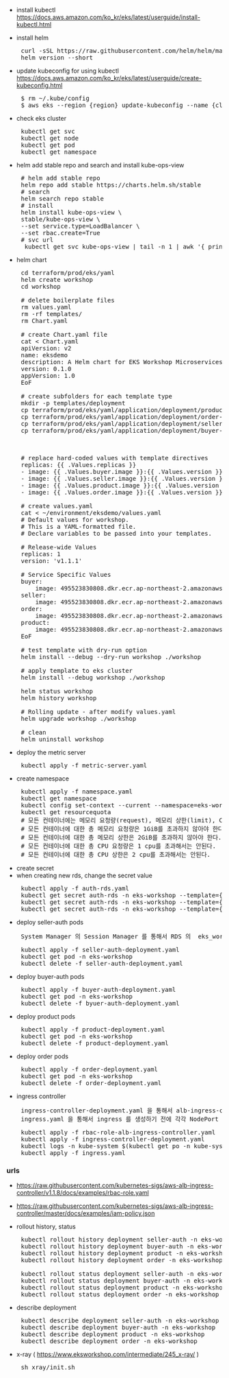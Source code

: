 - install kubectl
https://docs.aws.amazon.com/ko_kr/eks/latest/userguide/install-kubectl.html

- install helm
<pre>
    curl -sSL https://raw.githubusercontent.com/helm/helm/master/scripts/get-helm-3 | bash
    helm version --short
</pre>

- update kubeconfig for using kubectl
https://docs.aws.amazon.com/ko_kr/eks/latest/userguide/create-kubeconfig.html
<pre>
    $ rm ~/.kube/config 
    $ aws eks --region {region} update-kubeconfig --name {cluster-name}
</pre>

- check eks cluster
<pre>
    kubectl get svc
    kubectl get node
    kubectl get pod
    kubectl get namespace
</pre>

- helm add stable repo and search and install kube-ops-view
<pre>
    # helm add stable repo
    helm repo add stable https://charts.helm.sh/stable
    # search
    helm search repo stable
    # install
    helm install kube-ops-view \
    stable/kube-ops-view \
    --set service.type=LoadBalancer \
    --set rbac.create=True
    # svc url
     kubectl get svc kube-ops-view | tail -n 1 | awk '{ print "Kube-ops-view URL = http://"$4 }'
</pre>

- helm chart
<pre>
    cd terraform/prod/eks/yaml
    helm create workshop
    cd workshop

    # delete boilerplate files
    rm values.yaml
    rm -rf templates/
    rm Chart.yaml

    # create Chart.yaml file
    cat <<EoF > Chart.yaml
    apiVersion: v2
    name: eksdemo
    description: A Helm chart for EKS Workshop Microservices application
    version: 0.1.0
    appVersion: 1.0
    EoF
    
    # create subfolders for each template type
    mkdir -p templates/deployment
    cp terraform/prod/eks/yaml/application/deployment/product-deployment.yaml terraform/prod/eks/yaml/helm/workshop/templates/deployment/product-deployment.yaml 
    cp terraform/prod/eks/yaml/application/deployment/order-deployment.yaml terraform/prod/eks/yaml/helm/workshop/templates/deployment/order-deployment.yaml 
    cp terraform/prod/eks/yaml/application/deployment/seller-auth-deployment.yaml terraform/prod/eks/yaml/helm/workshop/templates/deployment/seller-auth-deployment.yaml                                                                                                                                                                       
    cp terraform/prod/eks/yaml/application/deployment/buyer-auth-deployment.yaml terraform/prod/eks/yaml/helm/workshop/templates/deployment/buyer-auth-deployment.yaml
    
    
    
    # replace hard-coded values with template directives
    replicas: {{ .Values.replicas }}
    - image: {{ .Values.buyer.image }}:{{ .Values.version }} in terraform/prod/eks/yaml/helm/workshop/templates/deployment/buyer-auth-deployment.yaml
    - image: {{ .Values.seller.image }}:{{ .Values.version }} in terraform/prod/eks/yaml/helm/workshop/templates/deployment/seller-auth-deployment.yaml
    - image: {{ .Values.product.image }}:{{ .Values.version }} in terraform/prod/eks/yaml/helm/workshop/templates/deployment/product-deployment.yaml
    - image: {{ .Values.order.image }}:{{ .Values.version }} in terraform/prod/eks/yaml/helm/workshop/templates/deployment/order-deployment.yaml
    
    # create values.yaml
    cat <<EoF > ~/environment/eksdemo/values.yaml
    # Default values for workshop.
    # This is a YAML-formatted file.
    # Declare variables to be passed into your templates.

    # Release-wide Values
    replicas: 1
    version: 'v1.1.1'

    # Service Specific Values
    buyer:
        image: 495523830808.dkr.ecr.ap-northeast-2.amazonaws.com/eks-workshop-buyer-auth
    seller:
        image: 495523830808.dkr.ecr.ap-northeast-2.amazonaws.com/eks-workshop-seller-auth
    order:
        image: 495523830808.dkr.ecr.ap-northeast-2.amazonaws.com/eks-workshop-order
    product:
        image: 495523830808.dkr.ecr.ap-northeast-2.amazonaws.com/eks-workshop-product
    EoF
    
    # test template with dry-run option
    helm install --debug --dry-run workshop ./workshop
    
    # apply template to eks cluster
    helm install --debug workshop ./workshop
    
    helm status workshop
    helm history workshop
    
    # Rolling update - after modify values.yaml
    helm upgrade workshop ./workshop
    
    # clean
    helm uninstall workshop
</pre>

- deploy the metric server
<pre>
    kubectl apply -f metric-server.yaml
</pre>

- create namespace
<pre>
    kubectl apply -f namespace.yaml
    kubectl get namespace
    kubectl config set-context --current --namespace=eks-workshop
    kubectl get resourcequota
    # 모든 컨테이너에는 메모리 요청량(request), 메모리 상한(limit), CPU 요청량 및 CPU 상한이 있어야 한다.
    # 모든 컨테이너에 대한 총 메모리 요청량은 1GiB를 초과하지 않아야 한다.
    # 모든 컨테이너에 대한 총 메모리 상한은 2GiB를 초과하지 않아야 한다.
    # 모든 컨테이너에 대한 총 CPU 요청량은 1 cpu를 초과해서는 안된다.
    # 모든 컨테이너에 대한 총 CPU 상한은 2 cpu를 초과해서는 안된다.
</pre>

- create secret
- when creating new rds, change the secret value
<pre>
    kubectl apply -f auth-rds.yaml
    kubectl get secret auth-rds -n eks-workshop --template={{.data.db_username}} | base64 -d 
    kubectl get secret auth-rds -n eks-workshop --template={{.data.db_password}} | base64 -d 
    kubectl get secret auth-rds -n eks-workshop --template={{.data.db_url}} | base64 -d 
</pre>

- deploy seller-auth pods
<pre>
    System Manager 의 Session Manager 를 통해서 RDS 의  eks_workshop database 와 seller table 을 생성해주어야 한다.
</pre>
<pre>
    kubectl apply -f seller-auth-deployment.yaml
    kubectl get pod -n eks-workshop
    kubectl delete -f seller-auth-deployment.yaml
</pre>

- deploy buyer-auth pods
<pre>
    kubectl apply -f buyer-auth-deployment.yaml
    kubectl get pod -n eks-workshop
    kubectl delete -f byuer-auth-deployment.yaml
</pre>

- deploy product pods
<pre>
    kubectl apply -f product-deployment.yaml
    kubectl get pod -n eks-workshop
    kubectl delete -f product-deployment.yaml
</pre>

- deploy order pods
<pre>
    kubectl apply -f order-deployment.yaml
    kubectl get pod -n eks-workshop
    kubectl delete -f order-deployment.yaml
</pre>


- ingress controller
<pre>
    ingress-controller-deployment.yaml 을 통해서 alb-ingress-controller 를 생성하기 전에 node group 이 속한 vpc id 로 변경해주어야 한다.
    ingress.yaml 을 통해서 ingress 를 생성하기 전에 각각 NodePort Service 에 매핑된 Port Number 로 변경해주어야 한다.
</pre>
<pre>
    kubectl apply -f rbac-role-alb-ingress-controller.yaml
    kubectl apply -f ingress-controller-deployment.yaml    
    kubectl logs -n kube-system $(kubectl get po -n kube-system | egrep -o 'aws-load-balancer-controller[a-zA-Z0-9-]+')
    kubectl apply -f ingress.yaml
</pre>

### urls
- https://raw.githubusercontent.com/kubernetes-sigs/aws-alb-ingress-controller/v1.1.8/docs/examples/rbac-role.yaml
- https://raw.githubusercontent.com/kubernetes-sigs/aws-alb-ingress-controller/master/docs/examples/iam-policy.json

- rollout history, status
<pre>
    kubectl rollout history deployment seller-auth -n eks-workshop
    kubectl rollout history deployment buyer-auth -n eks-workshop
    kubectl rollout history deployment product -n eks-workshop
    kubectl rollout history deployment order -n eks-workshop

    kubectl rollout status deployment seller-auth -n eks-workshop
    kubectl rollout status deployment buyer-auth -n eks-workshop
    kubectl rollout status deployment product -n eks-workshop
    kubectl rollout status deployment order -n eks-workshop
</pre>

- describe deployment
<pre>
    kubectl describe deployment seller-auth -n eks-workshop
    kubectl describe deployment buyer-auth -n eks-workshop
    kubectl describe deployment product -n eks-workshop
    kubectl describe deployment order -n eks-workshop
</pre>

- x-ray ( https://www.eksworkshop.com/intermediate/245_x-ray/ )
<pre>
    sh xray/init.sh
</pre>